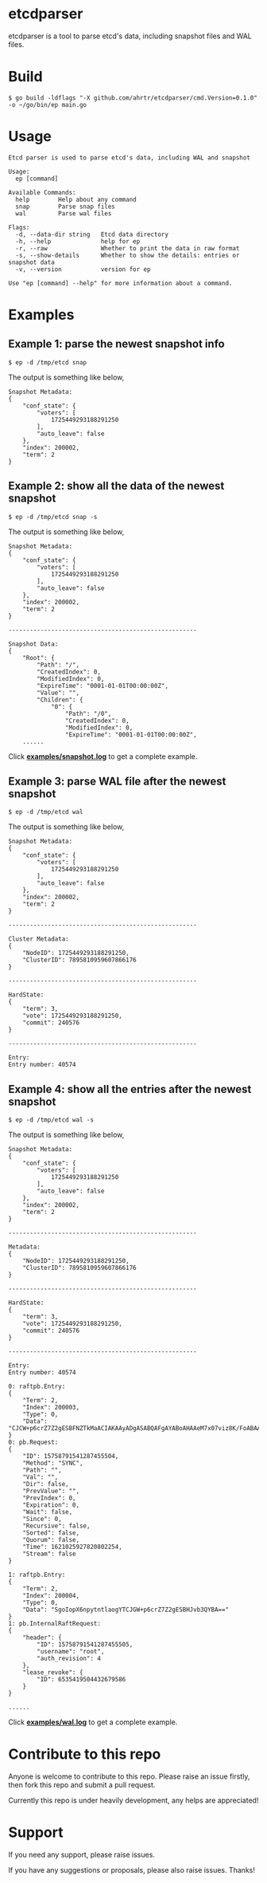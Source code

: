 etcdparser
======
etcdparser is a tool to parse etcd's data, including snapshot files and WAL files. 

# Build
```
$ go build -ldflags "-X github.com/ahrtr/etcdparser/cmd.Version=0.1.0" -o ~/go/bin/ep main.go
```

# Usage
```
Etcd parser is used to parse etcd's data, including WAL and snapshot

Usage:
  ep [command]

Available Commands:
  help        Help about any command
  snap        Parse snap files
  wal         Parse wal files

Flags:
  -d, --data-dir string   Etcd data directory
  -h, --help              help for ep
  -r, --raw               Whether to print the data in raw format
  -s, --show-details      Whether to show the details: entries or snapshot data
  -v, --version           version for ep

Use "ep [command] --help" for more information about a command.
```
# Examples
## Example 1: parse the newest snapshot info
```
$ ep -d /tmp/etcd snap
```

The output is something like below,
```
Snapshot Metadata: 
{
    "conf_state": {
        "voters": [
            1725449293188291250
        ],
        "auto_leave": false
    },
    "index": 200002,
    "term": 2
}
```

## Example 2: show all the data of the newest snapshot
```
$ ep -d /tmp/etcd snap -s
```
The output is something like below,
```
Snapshot Metadata: 
{
    "conf_state": {
        "voters": [
            1725449293188291250
        ],
        "auto_leave": false
    },
    "index": 200002,
    "term": 2
}

-----------------------------------------------------

Snapshot Data: 
{
    "Root": {
        "Path": "/",
        "CreatedIndex": 0,
        "ModifiedIndex": 0,
        "ExpireTime": "0001-01-01T00:00:00Z",
        "Value": "",
        "Children": {
            "0": {
                "Path": "/0",
                "CreatedIndex": 0,
                "ModifiedIndex": 0,
                "ExpireTime": "0001-01-01T00:00:00Z",
    ......
```
Click **[examples/snapshot.log](examples/snapshot.log)** to get a complete example.

## Example 3: parse WAL file after the newest snapshot
```
$ ep -d /tmp/etcd wal
```
The output is something like below,
```
Snapshot Metadata: 
{
    "conf_state": {
        "voters": [
            1725449293188291250
        ],
        "auto_leave": false
    },
    "index": 200002,
    "term": 2
}

-----------------------------------------------------

Cluster Metadata: 
{
    "NodeID": 1725449293188291250,
    "ClusterID": 7895810959607866176
}

-----------------------------------------------------

HardState: 
{
    "term": 3,
    "vote": 1725449293188291250,
    "commit": 240576
}

-----------------------------------------------------

Entry: 
Entry number: 40574
```

## Example 4: show all the entries after the newest snapshot
```
$ ep -d /tmp/etcd wal -s
```
The output is something like below,
```
Snapshot Metadata:
{
    "conf_state": {
        "voters": [
            1725449293188291250
        ],
        "auto_leave": false
    },
    "index": 200002,
    "term": 2
}

-----------------------------------------------------

Metadata:
{
    "NodeID": 1725449293188291250,
    "ClusterID": 7895810959607866176
}

-----------------------------------------------------

HardState:
{
    "term": 3,
    "vote": 1725449293188291250,
    "commit": 240576
}

-----------------------------------------------------

Entry:
Entry number: 40574

0: raftpb.Entry:
{
    "Term": 2,
    "Index": 200003,
    "Type": 0,
    "Data": "CJCW+p6crZ7Z2gESBFNZTkMaACIAKAAyADgASABQAFgAYABoAHAAeM7x07viz8K/FoABAA=="
}
0: pb.Request:
{
    "ID": 15758791541287455504,
    "Method": "SYNC",
    "Path": "",
    "Val": "",
    "Dir": false,
    "PrevValue": "",
    "PrevIndex": 0,
    "Expiration": 0,
    "Wait": false,
    "Since": 0,
    "Recursive": false,
    "Sorted": false,
    "Quorum": false,
    "Time": 1621025927820802254,
    "Stream": false
}

1: raftpb.Entry:
{
    "Term": 2,
    "Index": 200004,
    "Type": 0,
    "Data": "SgoIopX6npytntlaogYTCJGW+p6crZ7Z2gESBHJvb3QYBA=="
}
1: pb.InternalRaftRequest:
{
    "header": {
        "ID": 15758791541287455505,
        "username": "root",
        "auth_revision": 4
    },
    "lease_revoke": {
        "ID": 6535419504432679586
    }
}

......
```
Click **[examples/wal.log](examples/wal.log)** to get a complete example.

# Contribute to this repo
Anyone is welcome to contribute to this repo. Please raise an issue firstly, then fork this repo and submit a pull request.

Currently this repo is under heavily development, any helps are appreciated!

# Support
If you need any support, please raise issues.

If you have any suggestions or proposals, please also raise issues. Thanks!